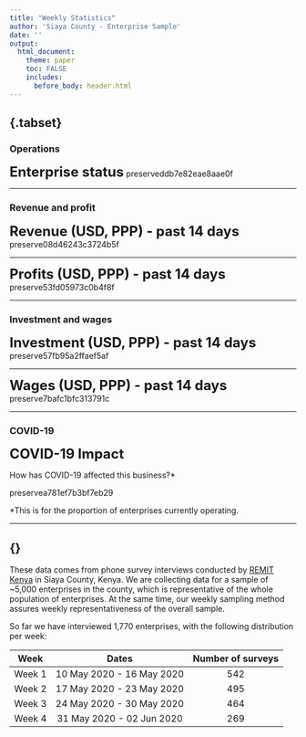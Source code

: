 ```yaml
---
title: "Weekly Statistics"
author: 'Siaya County - Enterprise Sample'
date: ''
output:
  html_document:
    theme: paper
    toc: FALSE
    includes: 
      before_body: header.html
---
```




  
##  {.tabset}

### Operations  
<font size="5">**Enterprise status**</font>
preserveddb7e82eae8aae0f
  
  

*** 
### Revenue and profit  
<font size="5">**Revenue (USD, PPP) - past 14 days**</font>
preserve08d46243c3724b5f
  
  

***  

<font size="5">**Profits (USD, PPP) - past 14 days**</font>
preserve53fd05973c0b4f8f
  
  

*** 

### Investment and wages

<font size="5">**Investment (USD, PPP) - past 14 days**</font>
preserve57fb95a2ffaef5af
  
  ***  
  
  
<font size="5">**Wages (USD, PPP) - past 14 days**</font>
preserve7bafc1bfc313791c

  
***     


### COVID-19  
<font size="5">**COVID-19 Impact**</font>

How has COVID-19 affected this business?*  

preservea781ef7b3bf7eb29
    
*This is for the proportion of enterprises currently operating.  

  ***  
  
## {}
      
These data comes from phone survey interviews conducted by [REMIT Kenya](http://remitkenya.co.ke/) in Siaya County, Kenya. We are collecting data for a sample of ~5,000 enterprises in the county, which is representative of the whole population of enterprises. At the same time, our weekly sampling method assures weekly representativeness of the overall sample.

So far we have interviewed 1,770 enterprises, with the following distribution per week:

| Week	| Dates	| Number of surveys |
|------|:-----:|:---------:|
| Week 1 |	10 May 2020 - 16 May 2020	| 542 |
| Week 2 |	17 May 2020 - 23 May 2020	| 495 |
| Week 3 |	24 May 2020 - 30 May 2020	| 464 |
| Week 4 |	31 May 2020 - 02 Jun 2020	| 269 |



